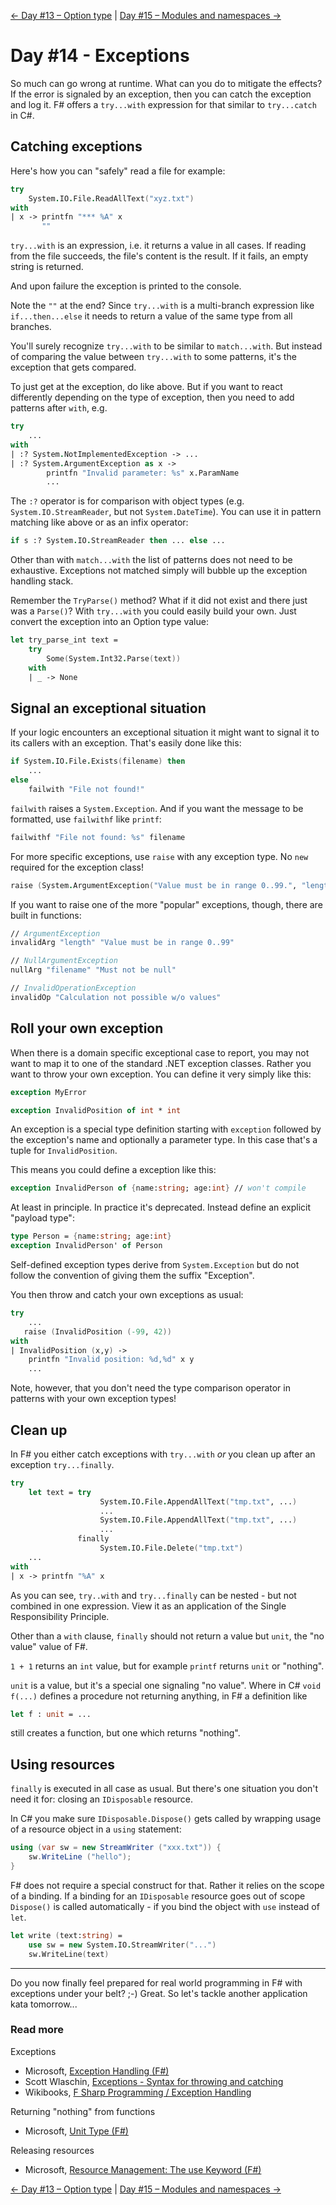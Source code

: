 [← Day #13 – Option type](../day13) | [Day #15 – Modules and namespaces →](../day15)

# Day #14 - Exceptions
So much can go wrong at runtime. What can you do to mitigate the effects? If the error is signaled by an exception, then you can catch the exception and log it. F# offers a `try...with` expression for that similar to `try...catch` in C#.

## Catching exceptions
Here's how you can "safely" read a file for example:

```fsharp
try
	System.IO.File.ReadAllText("xyz.txt")
with
| x -> printfn "*** %A" x
       ""
```

`try...with` is an expression, i.e. it returns a value in all cases. If reading from the file succeeds, the file's content is the result. If it fails, an empty string is returned.

And upon failure the exception is printed to the console.

Note the `""` at the end? Since `try...with` is a multi-branch expression like `if...then...else` it needs to return a value of the same type from all branches.

You'll surely recognize `try...with` to be similar to `match...with`. But instead of comparing the value between `try...with` to some patterns, it's the exception that gets compared.

To just get at the exception, do like above. But if you want to react differently depending on the type of exception, then you need to add patterns after `with`, e.g.

```fsharp
try
    ...
with
| :? System.NotImplementedException -> ...
| :? System.ArgumentException as x -> 
		printfn "Invalid parameter: %s" x.ParamName
		...
```

The `:?` operator is for comparison with object types (e.g. `System.IO.StreamReader`, but not `System.DateTime`). You can use it in pattern matching like above or as an infix operator:

```fsharp
if s :? System.IO.StreamReader then ... else ...
```

Other than with `match...with` the list of patterns does not need to be exhaustive. Exceptions not matched simply will bubble up the exception handling stack.

Remember the `TryParse()` method? What if it did not exist and there just was a `Parse()`? With `try...with` you could easily build your own. Just convert the exception into an Option type value:

```fsharp
let try_parse_int text =
    try
        Some(System.Int32.Parse(text))
    with
    | _ -> None
```

## Signal an exceptional situation
If your logic encounters an exceptional situation it might want to signal it to its callers with an exception. That's easily done like this:

```fsharp
if System.IO.File.Exists(filename) then
    ...
else
    failwith "File not found!"
```

`failwith` raises a `System.Exception`. And if you want the message to be formatted, use `failwithf` like `printf`:

```fsharp
failwithf "File not found: %s" filename
```

For more specific exceptions, use `raise` with any exception type. No `new` required for the exception class!

```fsharp
raise (System.ArgumentException("Value must be in range 0..99.", "length"))
```

If you want to raise one of the more "popular" exceptions, though, there are built in functions:

```fsharp
// ArgumentException
invalidArg "length" "Value must be in range 0..99"

// NullArgumentException
nullArg "filename" "Must not be null"

// InvalidOperationException
invalidOp "Calculation not possible w/o values"
```

## Roll your own exception
When there is a domain specific exceptional case to report, you may not want to map it to one of the standard .NET exception classes. Rather you want to throw your own exception. You can define it very simply like this:

```fsharp
exception MyError

exception InvalidPosition of int * int
```

An exception is a special type definition starting with `exception` followed by the exception's name and optionally a parameter type. In this case that's a tuple for `InvalidPosition`.

This means you could define a exception like this:

```fsharp
exception InvalidPerson of {name:string; age:int} // won't compile
```

At least in principle. In practice it's deprecated. Instead define an explicit "payload type":

```fsharp
type Person = {name:string; age:int}
exception InvalidPerson' of Person
```

Self-defined exception types derive from `System.Exception` but do not follow the convention of giving them the suffix "Exception".

You then throw and catch your own exceptions as usual:

```fsharp
try
	...
   raise (InvalidPosition (-99, 42))
with
| InvalidPosition (x,y) -> 
	printfn "Invalid position: %d,%d" x y
	...
```

Note, however, that you don't need the type comparison operator in patterns with your own exception types!

## Clean up
In F# you either catch exceptions with `try...with` _or_ you clean up after an exception `try...finally`.

```fsharp
try
    let text = try
                    System.IO.File.AppendAllText("tmp.txt", ...)
                    ...
                    System.IO.File.AppendAllText("tmp.txt", ...)
                    ...
               finally
                    System.IO.File.Delete("tmp.txt")
    ...
with
| x -> printfn "%A" x
```

As you can see, `try..with` and `try...finally` can be nested - but not combined in one expression. View it as an application of the Single Responsibility Principle.

Other than a `with` clause, `finally` should not return a value but `unit`, the "no value" value of F#.

`1 + 1` returns an `int` value, but for example `printf` returns `unit` or "nothing".

`unit` is a value, but it's a special one signaling "no value". Where in C# `void f(...)` defines a procedure not returning anything, in F# a definition like

```fsharp
let f : unit = ...
```

still creates a function, but one which returns "nothing".

## Using resources
`finally` is executed in all case as usual. But there's one situation you don't need it for: closing an `IDisposable` resource.

In C# you make sure `IDisposable.Dispose()` gets called by wrapping usage of a resource object in a `using` statement:

```csharp
using (var sw = new StreamWriter ("xxx.txt")) {
	sw.WriteLine ("hello");
}
```

F# does not require a special construct for that. Rather it relies on the scope of a binding. If a binding for an `IDisposable` resource goes out of scope `Dispose()` is called automatically - if you bind the object with `use` instead of `let`.

```fsharp
let write (text:string) =
    use sw = new System.IO.StreamWriter("...")
    sw.WriteLine(text)
```

***

Do you now finally feel prepared for real world programming in F# with exceptions under your belt? ;-) Great. So let's tackle another application kata tomorrow...

### Read more
Exceptions

* Microsoft, [Exception Handling (F#)](https://msdn.microsoft.com/en-us/library/dd233223.aspx)
* Scott Wlaschin, [Exceptions - Syntax for throwing and catching](http://fsharpforfunandprofit.com/posts/exceptions/)
* Wikibooks, [F Sharp Programming / Exception Handling](https://en.wikibooks.org/wiki/F_Sharp_Programming/Exception_Handling)

Returning "nothing" from functions

* Microsoft, [Unit Type (F#)](https://msdn.microsoft.com/en-us/library/dd483472.aspx)

Releasing resources

* Microsoft, [Resource Management: The use Keyword (F#)](https://msdn.microsoft.com/en-us/library/dd233240.aspx)

[← Day #13 – Option type](../day13) | [Day #15 – Modules and namespaces →](../day15)
